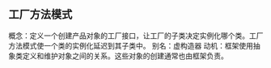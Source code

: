 ﻿## 工厂方法模式
概念：定义一个创建产品对象的工厂接口，让工厂的子类决定实例化哪个类。工厂方法模式使一个类的实例化延迟到其子类中。
别名：虚构造器
动机：框架使用抽象类定义和维护对象之间的关系。这些对象的创建通常也由框架负责。

